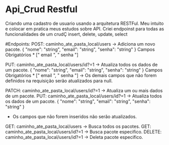 # Api_Crud Restful
Criando uma cadastro de usuario usando a arquitetura RESTFul. Meu intuito e colocar em pratica meus estudos sobre API. Criei endpoinst para todas as funcionalidades de um crudÇ insert, delete, update, select

#Endpoints:
POST: caminho_ate_pasta_local/users -> Adiciona um novo pacote.
 {
   "nome": "string",
   "email": "string",
   "senha": "string"
 }
 Campos Obrigatórios * [" email ", " senha "]

 PUT: caminho_ate_pasta_local/users/id?=1 -> Atualiza todos os dados de um pacote.
  {
   "nome": "string",
   "email": "string",
   "senha": "string"
  }
  Campos Obrigatórios * [" email ", " senha "] -> Os demais campos que não forem definidos na requisição serão atualizados para null.
   
 PATCH: caminho_ate_pasta_local/users/id?=1 -> Atualiza um ou mais dados de um pacote.
  PUT: caminho_ate_pasta_local/users/id?=1 -> Atualiza todos os dados de um pacote.
  {
   "nome": "string",
   "email": "string",
   "senha": "string"
  }
  * Os campos que não forem inseridos não serão atualizados.
     
 GET: caminho_ate_pasta_local/users -> Busca todos os pacotes.
 GET: caminho_ate_pasta_local/users/id?=1 -> Busca pacote especifico.
 DELETE: caminho_ate_pasta_local/users/id?=1 -> Deleta pacote especifico.
